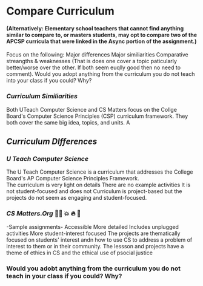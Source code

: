 # Compare Curriculum

#### (Alternatively: Elementary school teachers that cannot find anything similar to compare to, or masters students, may opt to compare two of the APCSP curricula that were linked in the Async portion of the assignment.)

Focus on the following:
Major differences
Major similiarities
Comparative streangths & weaknesses (That is does one cover a topic paticularly better/worse over the other. If both seem euqlly good then no need to comment).
Would you adopt anything from the curriculum you do not teach into your class if you could? Why?

### *Curriculum Similiarities* 
Both UTeach Computer Science and CS Matters focus on the Collge Board's Computer Science Principles (CSP) curriculum framework. They both cover the same big idea, topics, and units. A 


## *Curriculum DIfferences*
### *U Teach Computer Science* 
The U Teach Computer Science is a curriculum that addresses the College Board's AP Computer Science Principles Framework.  
The curriculum is very light on details
There are no example activities
It is not student-focused and does not 
Curriculum is project-based but the projects do not seem as engaging and student-focused.

### *CS Matters.Org* 👏🏾 💥 🔥 💝
-Sample assignments-
Accessible
More detailed
Includes unplugged activities
More student-interest focused
The projects are thematically focused on students' interest andn how to use CS to address a problem of interest to them or in their community.
The lessson and projects have a theme of ethics in CS  and the ethical use of psocial justice 

### Would you adobt anything from the curriculum you do not teach in your class if you could? Why?
